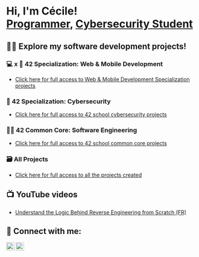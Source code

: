 <h1>Hi, I'm Cécile! <br/><a href="https://github.com/cduffaut">Programmer</a>, <a href="https://www.linkedin.com/in/cécile-duffaut-7524b8305/">Cybersecurity Student</a></h1>

<h2>👨‍💻 Explore my software development projects!</h2>

<h3> 💻 x 📱 42 Specialization: Web & Mobile Development</h3>

  - [Click here for full access to Web & Mobile Development Specialization projects](https://github.com/cduffaut/RNCP-6-Web-And-Mobile-Development-Specialization)

<h3> 🔐 42 Specialization: Cybersecurity</h3>

  - [Click here for full access to 42 school cybersecurity projects](https://github.com/cduffaut/42-projects-specializing-in-cybersecurity)

<h3> 👩‍🔬 42 Common Core: Software Engineering</h3>

  - [Click here for full access to 42 school common core projects](https://github.com/cduffaut/42-projects-while-common-core)
    
<h3> 🗃️ All Projects</h3>

  - [Click here for full access to all the projects created](https://github.com/cduffaut?tab=repositories)

<h2>📺 YouTube videos</h2>

  - [Understand the Logic Behind Reverse Engineering from Scratch (FR)](https://www.youtube.com/watch?v=FGiS0pTf1x4&t=1092s)

<h2>🤳 Connect with me:</h2>

[<img align="left" alt="cduffaut | LinkedIn" width="22px" src="https://img.icons8.com/color/48/linkedin.png" />][linkedin]
[<img align="left" alt="cduffaut | YouTube" width="22px" src="https://img.icons8.com/color/48/youtube-play.png" />][youtube]

[linkedin]: https://www.linkedin.com/in/cécile-duffaut-7524b8305/
[youtube]: https://www.youtube.com/@cecilealicemarie
